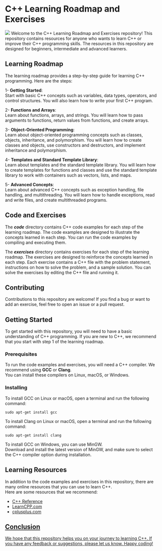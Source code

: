 # C++ Learning Roadmap and Exercises
<img src="https://codilime.com/static/5b2073e4f5342829bb2b98045c2b6d46/rust-vs-c-in-low-level-header.png">
 Welcome to the C++ Learning Roadmap and Exercises repository! This repository contains resources for anyone who wants to learn C++ or improve their C++ programming skills. The resources in this repository are designed for beginners, intermediate and advanced learners.

## Learning Roadmap
The learning roadmap provides a step-by-step guide for learning C++ programming. Here are the steps:

1- **Getting Started**:<br>
Start with basic C++ concepts such as variables, data types, operators, and control structures. You will also learn how to write your first C++ program.

2- **Functions and Arrays**:<br>
Learn about functions, arrays, and strings. You will learn how to pass arguments to functions, return values from functions, and create arrays.

3- **Object-Oriented Programming**:<br>
Learn about object-oriented programming concepts such as classes, objects, inheritance, and polymorphism. You will learn how to create classes and objects, use constructors and destructors, and implement inheritance and polymorphism.

4- **Templates and Standard Template Library**:<br>
Learn about templates and the standard template library. You will learn how to create templates for functions and classes and use the standard template library to work with containers such as vectors, lists, and maps.

5- **Advanced Concepts**:<br>
Learn about advanced C++ concepts such as exception handling, file handling, and multithreading. You will learn how to handle exceptions, read and write files, and create multithreaded programs.


## Code and Exercises
The ***code*** directory contains C++ code examples for each step of the learning roadmap. The code examples are designed to illustrate the concepts learned in each step. You can run the code examples by compiling and executing them.<br>

The ***exercises*** directory contains exercises for each step of the learning roadmap. The exercises are designed to reinforce the concepts learned in each step. Each exercise contains a C++ file with the problem statement, instructions on how to solve the problem, and a sample solution. You can solve the exercises by editing the C++ file and running it.<br>

## Contributing
Contributions to this repository are welcome! If you find a bug or want to add an exercise, feel free to open an issue or a pull request.

## Getting Started

To get started with this repository, you will need to have a basic understanding of C++ programming. If you are new to C++, we recommend that you start with step 1 of the learning roadmap.
### Prerequisites
To run the code examples and exercises, you will need a C++ compiler. We recommend using **GCC** or **Clang**.<br>
You can install these compilers on Linux, macOS, or Windows.

### Installing
To install GCC on Linux or macOS, open a terminal and run the following command:
```
sudo apt-get install gcc
```
To install Clang on Linux or macOS, open a terminal and run the following command:
```
sudo apt-get install clang
```
To install GCC on Windows, you can use MinGW.<br>
Download and install the latest version of MinGW, and make sure to select the C++ compiler option during installation.

## Learning Resources
In addition to the code examples and exercises in this repository, there are many online resources that you can use to learn C++.<br>
Here are some resources that we recommend:
<br>
- <a href="https://en.cppreference.com/w/"> C++ Reference
- <a href= "https://www.learncpp.com/"> LearnCPP.com
- <a href= "http://www.cplusplus.com/"> cplusplus.com


## Conclusion
We hope that this repository helps you on your journey to learning C++. If you have any feedback or suggestions, please let us know. Happy coding!
